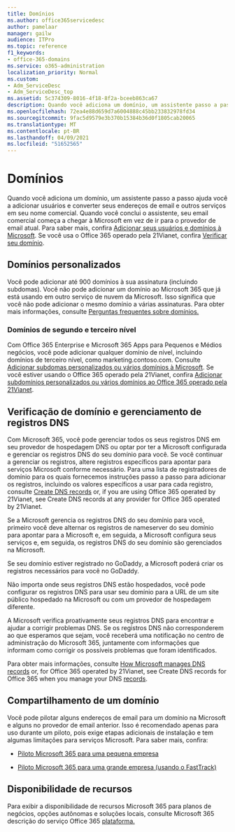 ```yaml
---
title: Domínios
ms.author: office365servicedesc
author: pamelaar
manager: gailw
audience: ITPro
ms.topic: reference
f1_keywords:
- office-365-domains
ms.service: o365-administration
localization_priority: Normal
ms.custom:
- Adm_ServiceDesc
- Adm_ServiceDesc_top
ms.assetid: 5c374309-8016-4f18-8f2a-bceeb863ca67
description: Quando você adiciona um domínio, um assistente passo a passo ajuda você a adicionar usuários e converter seus endereços de email e outros serviços em seu nome comercial. Quando você conclui o assistente, seu email comercial começa a chegar à Microsoft em vez de ir para o provedor de email atual. Para saber mais, confira Adicionar seus usuários e domínios à Microsoft. Se você usa o Office 365 operado pela 21Vianet, confira Verificar seu domínio.
ms.openlocfilehash: 72ea4e88d659d7a6004888c45bb233832978fd34
ms.sourcegitcommit: 9fac5d9579e3b370b15384b36d0f1805cab20065
ms.translationtype: MT
ms.contentlocale: pt-BR
ms.lasthandoff: 04/09/2021
ms.locfileid: "51652565"
---
```

# <a name="domains"></a>Domínios

Quando você adiciona um domínio, um assistente passo a passo ajuda você a adicionar usuários e converter seus endereços de email e outros serviços em seu nome comercial. Quando você conclui o assistente, seu email comercial começa a chegar à Microsoft em vez de ir para o provedor de email atual. Para saber mais, confira [Adicionar seus usuários e domínios à Microsoft](https://support.office.com/article/6383f56d-3d09-4dcb-9b41-b5f5a5efd611). Se você usa o Office 365 operado pela 21Vianet, confira [Verificar seu domínio](/office365/admin/setup/add-domain).
  
## <a name="custom-domains"></a>Domínios personalizados

Você pode adicionar até 900 domínios à sua assinatura (incluindo subdomas). Você não pode adicionar um domínio ao Microsoft 365 que já está usando em outro serviço de nuvem da Microsoft. Isso significa que você não pode adicionar o mesmo domínio a várias assinaturas. Para obter mais informações, consulte [Perguntas frequentes sobre domínios.](https://support.office.com/article/Domains-FAQ-1272bad0-4bd4-4796-8005-67d6fb3afc5a)
  
### <a name="second-and-third-level-domains"></a>Domínios de segundo e terceiro nível

Com Office 365 Enterprise e Microsoft 365 Apps para Pequenos e Médios negócios, você pode adicionar qualquer domínio de nível, incluindo domínios de terceiro nível, como marketing.contoso.com. Consulte [Adicionar subdomas personalizados ou vários domínios à Microsoft](/office365/admin/setup/domains-faq). Se você estiver usando o Office 365 operado pela 21Vianet, confira [Adicionar subdomínios personalizados ou vários domínios ao Office 365 operado pela 21Vianet](/office365/admin/setup/domains-faq).
  
## <a name="domain-verification-and-managing-dns-records"></a>Verificação de domínio e gerenciamento de registros DNS

Com Microsoft 365, você pode gerenciar todos os seus registros DNS em seu provedor de hospedagem DNS ou optar por ter a Microsoft configurada e gerenciar os registros DNS do seu domínio para você. Se você continuar a gerenciar os registros, altere registros específicos para apontar para serviços Microsoft conforme necessário. Para uma lista de registradores de domínio para os quais fornecemos instruções passo a passo para adicionar os registros, incluindo os valores específicos a usar para cada registro, consulte [Create DNS records](/office365/admin/get-help-with-domains/create-dns-records-at-any-dns-hosting-provider) or, if you are using Office 365 operated by 21Vianet, see Create DNS records at any provider for Office 365 operated by 21Vianet. 
  
Se a Microsoft gerencia os registros DNS do seu domínio para você, primeiro você deve alternar os registros de nameserver do seu domínio para apontar para a Microsoft e, em seguida, a Microsoft configura seus serviços e, em seguida, os registros DNS do seu domínio são gerenciados na Microsoft.
  
Se seu domínio estiver registrado no GoDaddy, a Microsoft poderá criar os registros necessários para você no GoDaddy. 
  
Não importa onde seus registros DNS estão hospedados, você pode configurar os registros DNS para usar seu domínio para a URL de um site público hospedado na Microsoft ou com um provedor de hospedagem diferente. 
  
A Microsoft verifica proativamente seus registros DNS para encontrar e ajudar a corrigir problemas DNS. Se os registros DNS não corresponderem ao que esperamos que sejam, você receberá uma notificação no centro de administração do Microsoft 365, juntamente com informações que informam como corrigir os possíveis problemas que foram identificados.
  
Para obter mais informações, consulte [How Microsoft manages DNS records](/office365/admin/setup/domains-faq) or, for Office 365 operated by 21Vianet, see Create DNS records for Office 365 when you manage your DNS [records](/office365/admin/services-in-china/create-dns-records-when-you-manage-your-dns-records).
  
## <a name="sharing-a-domain"></a>Compartilhamento de um domínio

Você pode pilotar alguns endereços de email para um domínio na Microsoft e alguns no provedor de email anterior. Isso é recomendado apenas para uso durante um piloto, pois exige etapas adicionais de instalação e tem algumas limitações para serviços Microsoft. Para saber mais, confira:
  
- [Piloto Microsoft 365 para uma pequena empresa](https://support.office.com/article/39cee536-6a03-40cf-b9c1-f301bb6001d7)
    
- [Piloto Microsoft 365 para uma grande empresa (usando o FastTrack)](https://fasttrack.office.com/onboard)
    
## <a name="feature-availability"></a>Disponibilidade de recursos

Para exibir a disponibilidade de recursos Microsoft 365 para planos de negócios, opções autônomas e soluções locais, consulte Microsoft 365 descrição do serviço Office 365 [plataforma.](office-365-platform-service-description.md)

